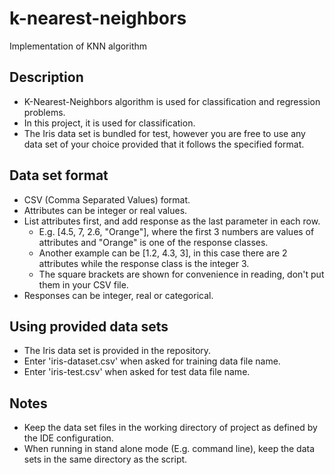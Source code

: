 # k-nearest-neighbors

Implementation of KNN algorithm 

## Description

* K-Nearest-Neighbors algorithm is used for classification and regression problems.
* In this project, it is used for classification.
* The Iris data set is bundled for test, however you are free to use any data set of your choice provided that it follows the specified format. 

## Data set format

* CSV (Comma Separated Values) format.
* Attributes can be integer or real values.
* List attributes first, and add response as the last parameter in each row.
    * E.g. [4.5, 7, 2.6, "Orange"], where the first 3 numbers are values of attributes and "Orange" is one of the response classes.
    * Another example can be [1.2, 4.3, 3], in this case there are 2 attributes while the response class is the integer 3.
    * The square brackets are shown for convenience in reading, don't put them in your CSV file.
* Responses can be integer, real or categorical.

## Using provided data sets

* The Iris data set is provided in the repository. 
* Enter 'iris-dataset.csv' when asked for training data file name.
* Enter 'iris-test.csv' when asked for test data file name.

## Notes

* Keep the data set files in the working directory of project as defined by the IDE configuration.
* When running in stand alone mode (E.g. command line), keep the data sets in the same directory as the script.
